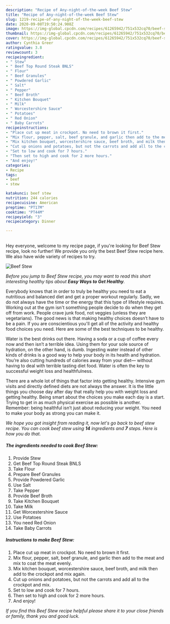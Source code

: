 ```yaml
---
description: "Recipe of Any-night-of-the-week Beef Stew"
title: "Recipe of Any-night-of-the-week Beef Stew"
slug: 1219-recipe-of-any-night-of-the-week-beef-stew
date: 2020-09-08T19:50:24.908Z
image: https://img-global.cpcdn.com/recipes/61265942/751x532cq70/beef-stew-recipe-main-photo.jpg
thumbnail: https://img-global.cpcdn.com/recipes/61265942/751x532cq70/beef-stew-recipe-main-photo.jpg
cover: https://img-global.cpcdn.com/recipes/61265942/751x532cq70/beef-stew-recipe-main-photo.jpg
author: Cynthia Greer
ratingvalue: 3.8
reviewcount: 3
recipeingredient:
- " Stew"
- " Beef Top Round Steak BNLS"
- " Flour"
- " Beef Granules"
- " Powdered Garlic"
- " Salt"
- " Pepper"
- " Beef Broth"
- " Kitchen Bouquet"
- " Milk"
- " Worcestershire Sauce"
- " Potatoes"
- " Red Onion"
- " Baby Carrots"
recipeinstructions:
- "Place cut up meat in crockpot. No need to brown it first."
- "Mix flour, pepper, salt, beef granule, and garlic then add to the meat and mix to coat the meat evenly."
- "Mix kitchen bouquet, worcestershire sauce, beef broth, and milk then add to the crockpot and mix again."
- "Cut up onions and potatoes, but not the carrots and add all to the crockpot and mix."
- "Set to low and cook for 7 hours."
- "Then set to high and cook for 2 more hours."
- "And enjoy!"
categories:
- Recipe
tags:
- beef
- stew

katakunci: beef stew 
nutrition: 244 calories
recipecuisine: American
preptime: "PT17M"
cooktime: "PT44M"
recipeyield: "3"
recipecategory: Dinner

---
```

<br>
Hey everyone, welcome to my recipe page, if you're looking for Beef Stew recipe, look no further! We provide you only the best Beef Stew recipe here. We also have wide variety of recipes to try.
<br>


![Beef Stew](https://img-global.cpcdn.com/recipes/61265942/751x532cq70/beef-stew-recipe-main-photo.jpg)

<i>Before you jump to Beef Stew recipe, you may want to read this short interesting healthy tips about <strong>Easy Ways to Get Healthy</strong>.</i>

Everybody knows that in order to truly be healthy you need to eat a nutritious and balanced diet and get a proper workout regularly. Sadly, we do not always have the time or the energy that this type of lifestyle requires. Working out at the gym isn't something people decide to do when they get off from work. People crave junk food, not veggies (unless they are vegetarians). The good news is that making healthy choices doesn’t have to be a pain. If you are conscientious you'll get all of the activity and healthy food choices you need. Here are some of the best techniques to be healthy.

Water is the best drinks out there. Having a soda or a cup of coffee every now and then isn’t a terrible idea. Using them for your sole source of hydration, on the other hand, is dumb. Ingesting water instead of other kinds of drinks is a good way to help your body in its health and hydration. You’re also cutting hundreds of calories away from your diet— without having to deal with terrible tasting diet food. Water is often the key to successful weight loss and healthfulness.

There are a whole lot of things that factor into getting healthy. Intensive gym visits and directly defined diets are not always the answer. It is the little things you choose day after day that really help you with weight loss and getting healthy. Being smart about the choices you make each day is a start. Trying to get in as much physical exercise as possible is another. Remember: being healthful isn’t just about reducing your weight. You need to make your body as strong you can make it. 


<i>We hope you got insight from reading it, now let's go back to beef stew recipe. You can cook beef stew using <strong>14</strong> ingredients and <strong>7</strong> steps. Here is how you do that.
</i>

##### The ingredients needed to cook Beef Stew:

1. Provide  Stew
1. Get  Beef Top Round Steak BNLS
1. Take  Flour
1. Prepare  Beef Granules
1. Provide  Powdered Garlic
1. Use  Salt
1. Take  Pepper
1. Provide  Beef Broth
1. Take  Kitchen Bouquet
1. Take  Milk
1. Get  Worcestershire Sauce
1. Use  Potatoes
1. You need  Red Onion
1. Take  Baby Carrots


##### Instructions to make Beef Stew:

1. Place cut up meat in crockpot. No need to brown it first.
1. Mix flour, pepper, salt, beef granule, and garlic then add to the meat and mix to coat the meat evenly.
1. Mix kitchen bouquet, worcestershire sauce, beef broth, and milk then add to the crockpot and mix again.
1. Cut up onions and potatoes, but not the carrots and add all to the crockpot and mix.
1. Set to low and cook for 7 hours.
1. Then set to high and cook for 2 more hours.
1. And enjoy!


<i>If you find this Beef Stew recipe helpful please share it to your close friends or family, thank you and good luck.</i>
